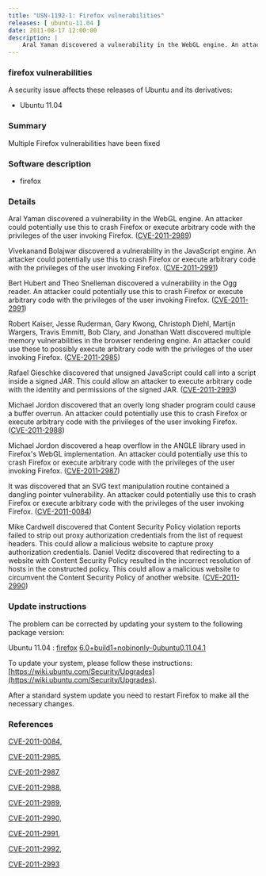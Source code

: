 ```yaml
---
title: "USN-1192-1: Firefox vulnerabilities"
releases: [ ubuntu-11.04 ]
date: 2011-08-17 12:00:00
description: |
    Aral Yaman discovered a vulnerability in the WebGL engine. An attacker could potentially use this to crash Firefox or execute arbitrary code with the privileges of the user invoking Firefox. ([CVE-2011-2989](http://people.ubuntu.com/~ubuntu-security/cve/CVE-2011-2989))
--- 
```

 
### firefox vulnerabilities

A security issue affects these releases of Ubuntu and its derivatives:

* Ubuntu 11.04

### Summary

Multiple Firefox vulnerabilities have been fixed 

### Software description

* firefox 

### Details

Aral Yaman discovered a vulnerability in the WebGL engine. An attacker could potentially use this to crash Firefox or execute arbitrary code with the privileges of the user invoking Firefox. ([CVE-2011-2989](http://people.ubuntu.com/~ubuntu-security/cve/CVE-2011-2989))

Vivekanand Bolajwar discovered a vulnerability in the JavaScript engine. An attacker could potentially use this to crash Firefox or execute arbitrary code with the privileges of the user invoking Firefox. ([CVE-2011-2991](http://people.ubuntu.com/~ubuntu-security/cve/CVE-2011-2991))

Bert Hubert and Theo Snelleman discovered a vulnerability in the Ogg reader. An attacker could potentially use this to crash Firefox or execute arbitrary code with the privileges of the user invoking Firefox. ([CVE-2011-2991](http://people.ubuntu.com/~ubuntu-security/cve/CVE-2011-2991))

Robert Kaiser, Jesse Ruderman, Gary Kwong, Christoph Diehl, Martijn Wargers, Travis Emmitt, Bob Clary, and Jonathan Watt discovered multiple memory vulnerabilities in the browser rendering engine. An attacker could use these to possibly execute arbitrary code with the privileges of the user invoking Firefox. ([CVE-2011-2985](http://people.ubuntu.com/~ubuntu-security/cve/CVE-2011-2985))

Rafael Gieschke discovered that unsigned JavaScript could call into a script inside a signed JAR. This could allow an attacker to execute arbitrary code with the identity and permissions of the signed JAR. ([CVE-2011-2993](http://people.ubuntu.com/~ubuntu-security/cve/CVE-2011-2993))

Michael Jordon discovered that an overly long shader program could cause a buffer overrun. An attacker could potentially use this to crash Firefox or execute arbitrary code with the privileges of the user invoking Firefox. ([CVE-2011-2988](http://people.ubuntu.com/~ubuntu-security/cve/CVE-2011-2988))

Michael Jordon discovered a heap overflow in the ANGLE library used in Firefox&#39;s WebGL implementation. An attacker could potentially use this to crash Firefox or execute arbitrary code with the privileges of the user invoking Firefox. ([CVE-2011-2987](http://people.ubuntu.com/~ubuntu-security/cve/CVE-2011-2987))

It was discovered that an SVG text manipulation routine contained a dangling pointer vulnerability. An attacker could potentially use this to crash Firefox or execute arbitrary code with the privileges of the user invoking Firefox. ([CVE-2011-0084](http://people.ubuntu.com/~ubuntu-security/cve/CVE-2011-0084))

Mike Cardwell discovered that Content Security Policy violation reports failed to strip out proxy authorization credentials from the list of request headers. This could allow a malicious website to capture proxy authorization credentials. Daniel Veditz discovered that redirecting to a website with Content Security Policy resulted in the incorrect resolution of hosts in the constructed policy. This could allow a malicious website to circumvent the Content Security Policy of another website. ([CVE-2011-2990](http://people.ubuntu.com/~ubuntu-security/cve/CVE-2011-2990)) 

### Update instructions

The problem can be corrected by updating your system to the following package version:

Ubuntu 11.04
 : [firefox](https://launchpad.net/ubuntu/+source/firefox) <span> [6.0+build1+nobinonly-0ubuntu0.11.04.1](https://launchpad.net/ubuntu/+source/firefox/6.0+build1+nobinonly-0ubuntu0.11.04.1) </span> 

To update your system, please follow these instructions: [https://wiki.ubuntu.com/Security/Upgrades](https://wiki.ubuntu.com/Security/Upgrades).

After a standard system update you need to restart Firefox to make all the necessary changes. 

### References

 [CVE-2011-0084](http://people.ubuntu.com/~ubuntu-security/cve/CVE-2011-0084), 

 [CVE-2011-2985](http://people.ubuntu.com/~ubuntu-security/cve/CVE-2011-2985), 

 [CVE-2011-2987](http://people.ubuntu.com/~ubuntu-security/cve/CVE-2011-2987), 

 [CVE-2011-2988](http://people.ubuntu.com/~ubuntu-security/cve/CVE-2011-2988), 

 [CVE-2011-2989](http://people.ubuntu.com/~ubuntu-security/cve/CVE-2011-2989), 

 [CVE-2011-2990](http://people.ubuntu.com/~ubuntu-security/cve/CVE-2011-2990), 

 [CVE-2011-2991](http://people.ubuntu.com/~ubuntu-security/cve/CVE-2011-2991), 

 [CVE-2011-2992](http://people.ubuntu.com/~ubuntu-security/cve/CVE-2011-2992), 

 [CVE-2011-2993](http://people.ubuntu.com/~ubuntu-security/cve/CVE-2011-2993)
 

